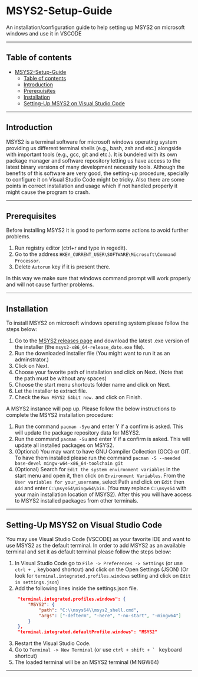 # MSYS2-Setup-Guide
An installation/configuration guide to help setting up MSYS2 on microsoft windows and use it in VSCODE

---

## Table of contents
- [MSYS2-Setup-Guide](#msys2-setup-guide)
  - [Table of contents](#table-of-contents)
  - [Introduction](#introduction)
  - [Prerequisites](#prerequisites)
  - [Installation](#installation)
  - [Setting-Up MSYS2 on Visual Studio Code](#setting-up-msys2-on-visual-studio-code)

---

## Introduction

MSYS2 is a terminal software for microsoft windows operating system providing us different terminal shells (e.g., bash, zsh and etc.) alongside with important tools (e.g., gcc, git and etc.). It is bundeled with its own package manager and software repository letting us have access to the latest binary versions of many development necessity tools.
Although the benefits of this software are very good, the setting-up procedure, specially to configure it on Visual Studio Code might be tricky. Also there are some points in correct installation and usage which if not handled properly it might cause the program to crash. 

---

## Prerequisites

Before installing MSYS2 it is good to perform some actions to avoid further problems. 

1. Run registry editor (ctrl+r and type in regedit).
2. Go to the address `HKEY_CURRENT_USER\SOFTWARE\Microsoft\Command Processor`.
3. Delete `Autorun` key if it is present there.

In this way we make sure that windows command prompt will work properly and will not cause further problems.

---

## Installation

To install MSYS2 on microsoft windows operating system please follow the steps below:
1. Go to the [MSYS2 releases page](https://github.com/msys2/msys2-installer/releases) and download the latest .exe version of the installer (the `msys2-x86_64-release_date.exe` file).
2. Run the downloaded installer file (You might want to run it as an adminstrator.)
3. Click on Next.
4. Choose your favorite path of installation and click on Next. (Note that the path must be without any spaces)
5. Choose the start menu shortcuts folder name and click on Next.
6. Let the installer to extract file.
7. Check the `Run MSYS2 64bit now.` and click on Finish.

A MSYS2 instance will pop up. Please follow the below instructions to complete the MSYS2 installation procedure:
1. Run the command `pacman -Syu` and enter Y if a confirm is asked. This will update the package repository data for MSYS2.
2. Run the command `pacman -Su` and enter Y if a confirm is asked. This will update all installed packages on MSYS2.
3. (Optional) You may want to have GNU Compiler Collection (GCC) or GIT. To have them installed please run the command `pacman -S --needed base-devel mingw-w64-x86_64-toolchain git`
4. (Optional) Search for `Edit the system environment variables` in the start menu and open it, then click on `Environment Variables`. From the `User variables for your_username`, select Path and click on `Edit` then `Add` and enter `C:\msys64\mingw64\bin`. (You may replace `C:\msys64` with your main installation location of MSYS2). After this you will have access to MSYS2 installed packages from other terminals.

---

## Setting-Up MSYS2 on Visual Studio Code

You may use Visual Studio Code (VSCODE) as your favorite IDE and want to use MSYS2 as the default terminal. In order to add MSYS2 as an available terminal and set it as default terminal please follow the steps below:
1. In Visual Studio Code go to `File -> Preferences -> Settings` (or use `ctrl + ,` keyboard shortcut) and click on the Open Settings (JSON) (Or look for `terminal.integrated.profiles.windows` setting and click on `Edit in settings.json`)
2. Add the following lines inside the settings.json file.
   ```json
    "terminal.integrated.profiles.windows": {
        "MSYS2": {
            "path": "C:\\msys64\\msys2_shell.cmd",
            "args": ["-defterm", "-here", "-no-start", "-mingw64"]
        }
    },
    "terminal.integrated.defaultProfile.windows": "MSYS2"
    ```
3. Restart the Visual Studio Code.
4. Go to `Terminal -> New Terminal` (or use ``ctrl + shift + ` `` keyboard shortcut)
5. The loaded terminal will be an MSYS2 terminal (MINGW64)

---

